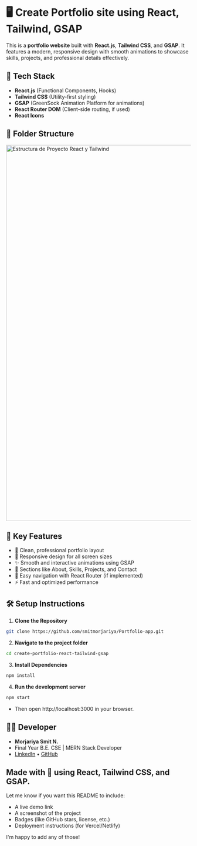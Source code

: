 # 🖥️ Create Portfolio site using React, Tailwind, GSAP

This is a **portfolio website** built with **React.js**, **Tailwind CSS**, and **GSAP**. It features a modern, responsive design with smooth animations to showcase skills, projects, and professional details effectively.

## 🚀 Tech Stack

- **React.js** (Functional Components, Hooks)  
- **Tailwind CSS** (Utility-first styling)  
- **GSAP** (GreenSock Animation Platform for animations)  
- **React Router DOM** (Client-side routing, if used)
- **React Icons** 

## 📂 Folder Structure

<img width="1024" height="1024" alt="Estructura de Proyecto React y Tailwind" src="https://github.com/user-attachments/assets/5ee436f1-7453-49a8-953e-23a739fc18e5" />


## 🎯 Key Features

- 💼 Clean, professional portfolio layout  
- 🎨 Responsive design for all screen sizes  
- ✨ Smooth and interactive animations using GSAP  
- 📄 Sections like About, Skills, Projects, and Contact  
- 🔗 Easy navigation with React Router (if implemented)  
- ⚡ Fast and optimized performance  

## 🛠️ Setup Instructions

1. **Clone the Repository**

```bash
git clone https://github.com/smitmorjariya/Portfolio-app.git
```

2. **Navigate to the project folder**

```bash
cd create-portfolio-react-tailwind-gsap
```
3. **Install Dependencies**

```bash
npm install
```
4. **Run the development server**

```bash
npm start
```
- Then open http://localhost:3000 in your browser.

## 👨‍💻 Developer

- **Morjariya Smit N.**
- Final Year B.E. CSE | MERN Stack Developer  
- [LinkedIn](https://www.linkedin.com/in/smit-morjariya021/) • [GitHub](https://github.com/smitmorjariya)




Made with 💙 using React, Tailwind CSS, and GSAP.
---

Let me know if you want this README to include:
- A live demo link
- A screenshot of the project
- Badges (like GitHub stars, license, etc.)
- Deployment instructions (for Vercel/Netlify)

I'm happy to add any of those!

